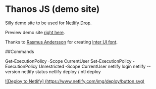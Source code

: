 # Thanos JS (demo site)

Silly demo site to be used for [Netlify Drop](https://app.netlify.com/drop).

Preview demo site [right here](https://www.thanosjs.org).

Thanks to [Rasmus Andersson](https://twitter.com/rsms) for creating [Inter UI font](https://rsms.me/inter/).


##Commands


Get-ExecutionPolicy -Scope CurrentUser
Set-ExecutionPolicy -ExecutionPolicy Unrestricted -Scope CurrentUser
netlify login
netlify --version
netlify status
netlify deploy  / ntl deploy

[![Deploy to Netlify] (https://www.netlify.com/img/deploy/button.svg)](https://app.netlify.com/start/deploy?repository=https://github.com/ammanath/netlify-git-drop-site-master)